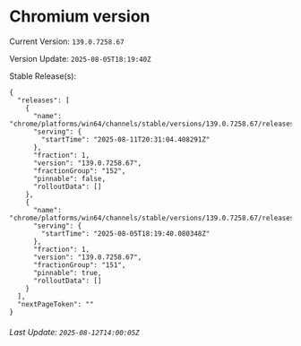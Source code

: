 # Chromium version

Current Version: `139.0.7258.67`

Version Update: `2025-08-05T18:19:40Z`

Stable Release(s):
```
{
  "releases": [
    {
      "name": "chrome/platforms/win64/channels/stable/versions/139.0.7258.67/releases/1754944264",
      "serving": {
        "startTime": "2025-08-11T20:31:04.408291Z"
      },
      "fraction": 1,
      "version": "139.0.7258.67",
      "fractionGroup": "152",
      "pinnable": false,
      "rolloutData": []
    },
    {
      "name": "chrome/platforms/win64/channels/stable/versions/139.0.7258.67/releases/1754417980",
      "serving": {
        "startTime": "2025-08-05T18:19:40.080348Z"
      },
      "fraction": 1,
      "version": "139.0.7258.67",
      "fractionGroup": "151",
      "pinnable": true,
      "rolloutData": []
    }
  ],
  "nextPageToken": ""
}
```

###### Last Update: `2025-08-12T14:00:05Z`
        